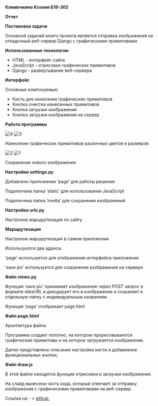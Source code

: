 ***Климочкина Ксения Б19-302***

**Отчет**

**Постановка задачи**

Основной задачей моего проекта является отправка изображений на отладочный веб-сервер Django с графическими примитивами

**Использованные технологии**

- HTML - интерфейс сайта
- JavaScript - отрисовка графических примитивов
- Django - развертывание веб-сервера

**Интерфейс**

Основные компонуемые:

- Кисть для нанесения графических примитивов
- Кнопка очистки нанесенных примитивов
- Кнопка загрузки изображения
- Кнопка загрузки изображения на сервер

**Работа программы**

![4](pic/4.png) 
![3](pic/3.png)

Нанесение графических примитивов различных цветов и размеров

![2](pic/2.png) 
![1](pic/1.png)

Сохранение нового изображения

**Настройки settings.py**

Добавлено приложение ‘page’ для работы решения

Подключена папка ‘static’ для использования JavaScript

Подключена папка ‘media’ для сохранения изображений

**Настройка urls.py**

Настроена маршрутизация по сайту

**Маршрутизация**

Настроена маршрутизация в самом приложении

Используются два адреса:

‘page’ используется для отображения интерфейса приложения

‘save pic’ используется для сохранения изображения на сервере

**Файл views.py**

Функция ‘save pic’ принимает изображение через POST запрос в формате dataURL и декодирует его в изображение и сохраняет в отдельную папку с индивидуальным названием. 

Функция ‘page’ отображает page.html

**Файл page.html**

Архитектура файла

Программа создает полотно, на котором прорисовываются графические примитивы и на которое загружается изображение.

Далее представлено описание настройки кисти и добавление функциональных кнопок.

**Файл draw.js**

В этой файле находятся функции отрисовки и загрузки изображения. 

На слайд вынесена часть кода, который отвечает за отправку изображения с графическими примитивами на веб-сервер.

Ссылка на - > [github ](https://github.com/Xysha/h3/tree/main/h3)

